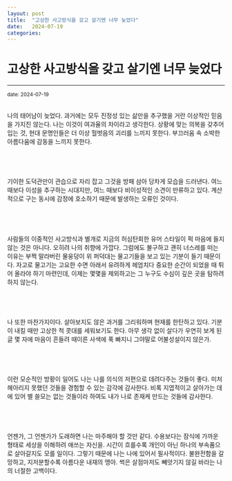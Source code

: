 ```yaml
---
layout: post
title:  "고상한 사고방식을 갖고 살기엔 너무 늦었다"
date:   2024-07-19
categories:
---
```


고상한 사고방식을 갖고 살기엔 너무 늦었다
=============
- - -
  <sup>date:   2024-07-19</sup>
  
<br>
나의 태어남이 늦었다. 과거에는 모두 진정성 있는 삶만을 추구했을 거란 이상적인 믿음을 가지진 않는다. 나는 이것이 여과율의 차이라고 생각한다. 상황에 맞는 의복을 갖추어 입는 것, 현대 문명인들은 더 이상 헐벗음의 괴리를 느끼지 못한다. 부끄러움 속 소박한 아름다움에 감동을 느끼지 못한다.
<h6>　</h6>
기이한 도덕관만이 관습으로 자리 잡고 그것을 방패 삼아 당차게 모습을 드러낸다. 여느 때보다 이성을 추구하는 시대지만, 여느 때보다 비이성적인 소견이 만류하고 있다. 계산적으로 구는 동시에 감정에 호소하기 때문에 발생하는 오류인 것이다.
<h6>　</h6>
사람들의 이중적인 사고방식과 별개로 지금의 허심탄회한 유머 스타일이 퍽 마음에 들지 않는 것은 아니다. 오히려 나의 취향에 가깝다. 그럼에도 불구하고 괜히 너스레를 떠는 이유는 부쩍 말라버린 물웅덩이 위 퍼덕대는 물고기들을 보고 있는 기분이 들기 때문이다. 자고로 물고기는 고요한 수면 아래서 유려하게 헤엄치다 중요한 순간이 되었을 때 튀어 올라야 하기 마련인데, 이제는 몇몇을 제외하고는 그 누구도 수심이 깊은 곳을 탐하려 하지 않는다.
<h6>　</h6>
나 또한 마찬가지이다. 살아보지도 않은 과거를 그리워하며 현재를 한탄하고 있다. 기분이 내킬 때만 고상한 척 콧대를 세워보기도 한다. 아무 생각 없이 살다가 우연히 보게 된 글 몇 자에 마음이 흔들려 때이른 사색에 푹 빠지니 그야말로 어불성설이지 않은가.
<h6>　</h6>
이런 모순적인 방황이 일어도 나는 나를 의식의 저편으로 데려다주는 것들이 좋다. 미처 헤아리지 못했던 것들을 경험할 수 있는 감각에 감사한다. 비록 지엽적이고 살아가는 데에 있어 별 쓸모는 없는 것들이라 하여도 내가 나로 존재케 만드는 것들에 감사한다.
<h6>　</h6>
언젠가, 그 언젠가가 도래하면 나는 마주해야 할 것만 같다. 수용보다는 잠식에 가까운 형태로 세상을 이해하려 애쓰는 자신을. 시간이 흐를수록 개인이 아닌 하나의 부속품으로 살아갈지도 모를 일이다. 그렇기 때문에 나는 나에 있어서 필사적이다. 불완전함을 갈망하고, 지저분할수록 아름다운 내재의 맹아. 썩은 살점마저도 빼앗기지 않길 바라는 나의 너절한 고백이다.
